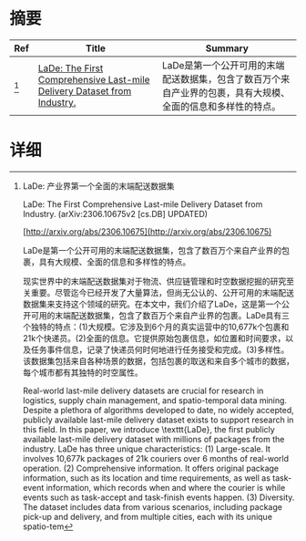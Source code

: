 # 摘要

| Ref | Title | Summary |
| --- | --- | --- |
| [^1] | [LaDe: The First Comprehensive Last-mile Delivery Dataset from Industry.](http://arxiv.org/abs/2306.10675) | LaDe是第一个公开可用的末端配送数据集，包含了数百万个来自产业界的包裹，具有大规模、全面的信息和多样性的特点。 |

# 详细

[^1]: LaDe: 产业界第一个全面的末端配送数据集

    LaDe: The First Comprehensive Last-mile Delivery Dataset from Industry. (arXiv:2306.10675v2 [cs.DB] UPDATED)

    [http://arxiv.org/abs/2306.10675](http://arxiv.org/abs/2306.10675)

    LaDe是第一个公开可用的末端配送数据集，包含了数百万个来自产业界的包裹，具有大规模、全面的信息和多样性的特点。

    

    现实世界中的末端配送数据集对于物流、供应链管理和时空数据挖掘的研究至关重要。尽管迄今已经开发了大量算法，但尚无公认的、公开可用的末端配送数据集来支持这个领域的研究。在本文中，我们介绍了LaDe，这是第一个公开可用的末端配送数据集，包含了数百万个来自产业界的包裹。LaDe具有三个独特的特点：(1)大规模。它涉及到6个月的真实运营中的10,677k个包裹和21k个快递员。(2)全面的信息。它提供原始包裹信息，如位置和时间要求，以及任务事件信息，记录了快递员何时何地进行任务接受和完成。(3)多样性。该数据集包括来自各种场景的数据，包括包裹的取送和来自多个城市的数据，每个城市都有其独特的时空属性。

    Real-world last-mile delivery datasets are crucial for research in logistics, supply chain management, and spatio-temporal data mining. Despite a plethora of algorithms developed to date, no widely accepted, publicly available last-mile delivery dataset exists to support research in this field. In this paper, we introduce \texttt{LaDe}, the first publicly available last-mile delivery dataset with millions of packages from the industry. LaDe has three unique characteristics: (1) Large-scale. It involves 10,677k packages of 21k couriers over 6 months of real-world operation. (2) Comprehensive information. It offers original package information, such as its location and time requirements, as well as task-event information, which records when and where the courier is while events such as task-accept and task-finish events happen. (3) Diversity. The dataset includes data from various scenarios, including package pick-up and delivery, and from multiple cities, each with its unique spatio-tem
    

